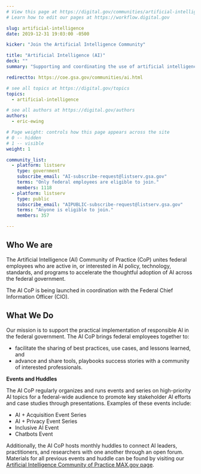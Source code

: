 ```yaml
---
# View this page at https://digital.gov/communities/artificial-intelligence
# Learn how to edit our pages at https://workflow.digital.gov

slug: artificial-intelligence
date: 2019-12-31 19:03:00 -0500

kicker: "Join the Artificial Intelligence Community"

title: "Artificial Intelligence (AI)"
deck: ""
summary: "Supporting and coordinating the use of artificial intelligence technologies in federal agencies."

redirectto: https://coe.gsa.gov/communities/ai.html

# see all topics at https://digital.gov/topics
topics:
  - artificial-intelligence

# see all authors at https://digital.gov/authors
authors:
  - eric-ewing

# Page weight: controls how this page appears across the site
# 0 -- hidden
# 1 -- visible
weight: 1

community_list:
  - platform: listserv
    type: government
    subscribe_email: "AI-subscribe-request@listserv.gsa.gov"
    terms: "Only federal employees are eligible to join."
    members: 1118
  - platform: listserv
    type: public
    subscribe_email: "AIPUBLIC-subscribe-request@listserv.gsa.gov"
    terms: "Anyone is eligible to join."
    members: 357

---
```


## Who We are

The Artificial Intelligence (AI) Community of Practice (CoP) unites federal employees who are active in, or interested in AI policy, technology, standards, and programs to accelerate the thoughtful adoption of AI across the federal government.

The AI CoP is being launched in coordination with the Federal Chief Information Officer (CIO).

## What We Do

Our mission is to support the practical implementation of responsible AI in the federal government. The AI CoP brings federal employees together to:

- facilitate the sharing of best practices, use cases, and lessons learned, and
- advance and share tools, playbooks success stories with a community of interested professionals.

**Events and Huddles**

The AI CoP regularly organizes and runs events and series on high-priority AI topics for a federal-wide audience to promote key stakeholder AI efforts and case studies through presentations. Examples of these events include:

- AI + Acquisition Event Series
- AI + Privacy Event Series
- Inclusive AI Event
- Chatbots Event

Additionally, the AI CoP hosts monthly huddles to connect AI leaders, practitioners, and researchers with one another through an open forum. Materials for all previous events and huddle can be found by visiting our [Artificial Intelligence Community of Practice MAX.gov page](https://community.max.gov/pages/viewpage.action?pageId=2172176006).
